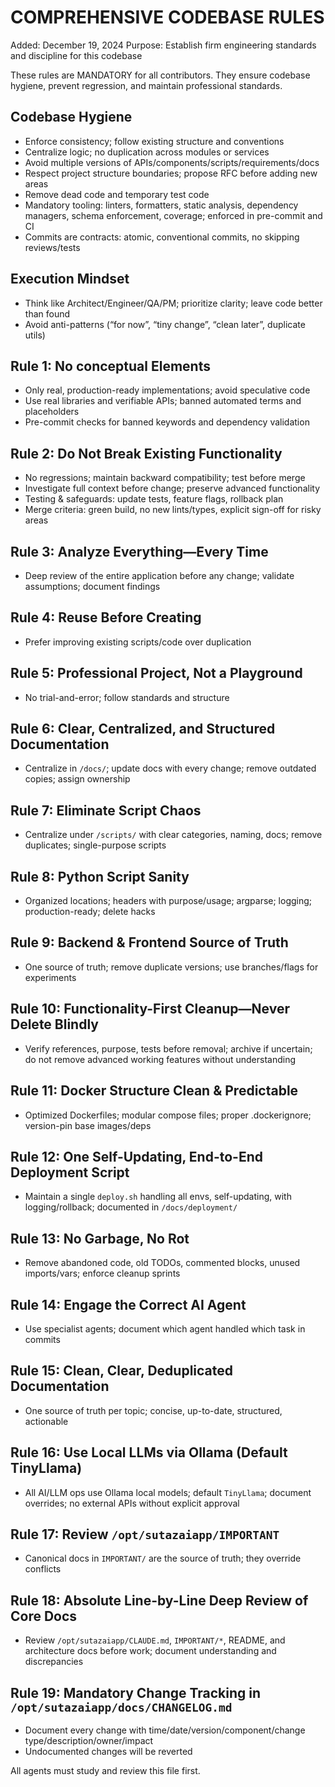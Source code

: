 # COMPREHENSIVE CODEBASE RULES

Added: December 19, 2024
Purpose: Establish firm engineering standards and discipline for this codebase

These rules are MANDATORY for all contributors. They ensure codebase hygiene, prevent regression, and maintain professional standards.

## Codebase Hygiene
- Enforce consistency; follow existing structure and conventions
- Centralize logic; no duplication across modules or services
- Avoid multiple versions of APIs/components/scripts/requirements/docs
- Respect project structure boundaries; propose RFC before adding new areas
- Remove dead code and temporary test code
- Mandatory tooling: linters, formatters, static analysis, dependency managers, schema enforcement, coverage; enforced in pre-commit and CI
- Commits are contracts: atomic, conventional commits, no skipping reviews/tests

## Execution Mindset
- Think like Architect/Engineer/QA/PM; prioritize clarity; leave code better than found
- Avoid anti-patterns (“for now”, “tiny change”, “clean later”, duplicate utils)

## Rule 1: No conceptual Elements
- Only real, production-ready implementations; avoid speculative code
- Use real libraries and verifiable APIs; banned automated terms and placeholders
- Pre-commit checks for banned keywords and dependency validation

## Rule 2: Do Not Break Existing Functionality
- No regressions; maintain backward compatibility; test before merge
- Investigate full context before change; preserve advanced functionality
- Testing & safeguards: update tests, feature flags, rollback plan
- Merge criteria: green build, no new lints/types, explicit sign-off for risky areas

## Rule 3: Analyze Everything—Every Time
- Deep review of the entire application before any change; validate assumptions; document findings

## Rule 4: Reuse Before Creating
- Prefer improving existing scripts/code over duplication

## Rule 5: Professional Project, Not a Playground
- No trial-and-error; follow standards and structure

## Rule 6: Clear, Centralized, and Structured Documentation
- Centralize in `/docs/`; update docs with every change; remove outdated copies; assign ownership

## Rule 7: Eliminate Script Chaos
- Centralize under `/scripts/` with clear categories, naming, docs; remove duplicates; single-purpose scripts

## Rule 8: Python Script Sanity
- Organized locations; headers with purpose/usage; argparse; logging; production-ready; delete hacks

## Rule 9: Backend & Frontend Source of Truth
- One source of truth; remove duplicate versions; use branches/flags for experiments

## Rule 10: Functionality-First Cleanup—Never Delete Blindly
- Verify references, purpose, tests before removal; archive if uncertain; do not remove advanced working features without understanding

## Rule 11: Docker Structure Clean & Predictable
- Optimized Dockerfiles; modular compose files; proper .dockerignore; version-pin base images/deps

## Rule 12: One Self-Updating, End-to-End Deployment Script
- Maintain a single `deploy.sh` handling all envs, self-updating, with logging/rollback; documented in `/docs/deployment/`

## Rule 13: No Garbage, No Rot
- Remove abandoned code, old TODOs, commented blocks, unused imports/vars; enforce cleanup sprints

## Rule 14: Engage the Correct AI Agent
- Use specialist agents; document which agent handled which task in commits

## Rule 15: Clean, Clear, Deduplicated Documentation
- One source of truth per topic; concise, up-to-date, structured, actionable

## Rule 16: Use Local LLMs via Ollama (Default TinyLlama)
- All AI/LLM ops use Ollama local models; default `TinyLlama`; document overrides; no external APIs without explicit approval

## Rule 17: Review `/opt/sutazaiapp/IMPORTANT`
- Canonical docs in `IMPORTANT/` are the source of truth; they override conflicts

## Rule 18: Absolute Line-by-Line Deep Review of Core Docs
- Review `/opt/sutazaiapp/CLAUDE.md`, `IMPORTANT/*`, README, and architecture docs before work; document understanding and discrepancies

## Rule 19: Mandatory Change Tracking in `/opt/sutazaiapp/docs/CHANGELOG.md`
- Document every change with time/date/version/component/change type/description/owner/impact
- Undocumented changes will be reverted

All agents must study and review this file first.
